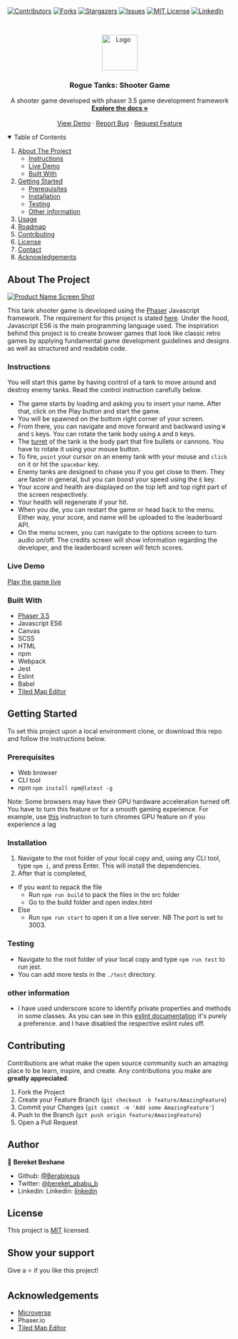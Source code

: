 [![Contributors][contributors-shield]][contributors-url]
[![Forks][forks-shield]][forks-url]
[![Stargazers][stars-shield]][stars-url]
[![Issues][issues-shield]][issues-url]
[![MIT License][license-shield]][license-url]
[![LinkedIn][linkedin-shield]][linkedin-url]



<!-- PROJECT LOGO -->
<br />
<p align="center">
  <a href="https://github.com/Berabjesus/Tank-Shooter-Game">
    <img src="images/logo.png" alt="Logo" width="80" height="80">
  </a>

  <h3 align="center">Rogue Tanks: Shooter Game</h3>

  <p align="center">
    A shooter game developed with phaser 3.5 game development framework
    <br />
    <a href="https://github.com/Berabjesus/Tank-Shooter-Game"><strong>Explore the docs »</strong></a>
    <br />
    <br />
    <a href="">View Demo</a>
    ·
    <a href="https://github.com/Berabjesus/Tank-Shooter-Game/issues">Report Bug</a>
    ·
    <a href="https://github.com/Berabjesus/Tank-Shooter-Game/issues">Request Feature</a>
  </p>
</p>



<!-- TABLE OF CONTENTS -->
<details open="open">
  <summary>Table of Contents</summary>
  <ol>
    <li>
      <a href="#about-the-project">About The Project</a>
      <ul>
        <li><a href="#Instructions">Instructions</a></li>
        <li><a href="#Live">Live Demo</a></li>
        <li><a href="#built-with">Built With</a></li>
      </ul>
    </li>
    <li>
      <a href="#getting-started">Getting Started</a>
      <ul>
        <li><a href="#Prerequisites">Prerequisites</a></li>
        <li><a href="#Installation">Installation</a></li>
        <li><a href="#Testing">Testing</a></li>
        <li><a href="#Other-Info">Other information</a></li>
      </ul>
    </li>
    <li><a href="#usage">Usage</a></li>
    <li><a href="#roadmap">Roadmap</a></li>
    <li><a href="#contributing">Contributing</a></li>
    <li><a href="#license">License</a></li>
    <li><a href="#contact">Contact</a></li>
    <li><a href="#acknowledgements">Acknowledgements</a></li>
  </ol>
</details>



<!-- ABOUT THE PROJECT -->
## About The Project

[![Product Name Screen Shot][product-screenshot]](https://example.com)

This tank shooter game is developed using the [Phaser](https://phaser.io/) Javascript framework. The requirement for this project is stated [here](https://www.notion.so/Shooter-game-203e819041c7486bb36f9e65faecba27). Under the hood, Javascript ES6 is the main programming language used. The inspiration behind this project is to create browser games that look like classic retro games by applying fundamental game development guidelines and designs as well as structured and readable code.



### Instructions
You will start this game by having control of a tank to move around and destroy enemy tanks. Read the control instruction carefully below.
- The game starts by loading and asking you to insert your name. After that, click on the Play button and start the game.
- You will be spawned on the bottom right corner of your screen. 
- From there, you can navigate and move forward and backward using `W` and `S` keys. You can rotate the tank body using `A` and `D` keys.
- The [turret](https://bitsofwar.com/3214-thickbox_bosky/legionary-assault-tank-turret-heavy-autocannon.jpg) of the tank is the body part that fire bullets or cannons. You have to rotate it using your mouse button.
- To fire, `point` your cursor on an enemy tank with your mouse and `click` on it or hit the `spacebar` key.
- Enemy tanks are designed to chase you if you get close to them. They are faster in general, but you can boost your speed using the `E` key.
- Your score and health are displayed on the top left and top right part of the screen respectively.
- Your health will regenerate if your hit. 
- When you die, you can restart the game or head back to the menu. Either way, your score, and name will be uploaded to the leaderboard API. 
- On the menu screen, you can navigate to the options screen to turn audio on/off. The credits screen will show information regarding the developer, and the leaderboard screen will fetch scores.

### Live Demo
[Play the game live]()

### Built With

* [Phaser 3.5](https://phaser.io/)
* Javascript ES6
* Canvas
* SCSS
* HTML
* npm
* Webpack
* Jest
* Eslint
* Babel
* [Tiled Map Editor](https://www.mapeditor.org/)

<!-- GETTING STARTED -->
## Getting Started

To set this project upon a local environment clone, or download this repo and follow the instructions below.

### Prerequisites
- Web browser
- CLI tool
- npm
  `npm install npm@latest -g`
  
Note: Some browsers may have their GPU hardware acceleration turned off. You have to turn this feature or for a smooth gaming experience. For example, use [this](https://www.lifewire.com/hardware-acceleration-in-chrome-4125122) instruction to turn chromes GPU feature on if you experience a lag

### Installation
1. Navigate to the root folder of your local copy and, using any CLI tool, type `npm i`, and press Enter. This will install the dependencies.
2. After that is completed, 
- If you want to repack the file
  - Run `npm run build` to pack the files in the src folder
  - Go to the build folder and open index.html
- Else
  - Run `npm run start` to open it on a live server. NB The port is set to 3003. 

### Testing
- Navigate to the root folder of your local copy and type `npm run test` to run jest.
- You can add more tests in the `./test` directory.
### other information
- I have used underscore score to identify private properties and methods in some classes. As you can see in this [eslint documentation](https://eslint.org/docs/rules/no-underscore-dangle) it's purely a preference. and I have disabled the respective eslint rules off.


<!-- CONTRIBUTING -->
## Contributing

Contributions are what make the open source community such an amazing place to be learn, inspire, and create. Any contributions you make are **greatly appreciated**.

1. Fork the Project
2. Create your Feature Branch (`git checkout -b feature/AmazingFeature`)
3. Commit your Changes (`git commit -m 'Add some AmazingFeature'`)
4. Push to the Branch (`git push origin feature/AmazingFeature`)
5. Open a Pull Request

## Author

👤 **Bereket Beshane**

- Github: [@Berabjesus](https://github.com/Berabjesus)
- Twitter: [@bereket_ababu_b](https://twitter.com/bereket_ababu_b)
- Linkedin: Linkedin: [linkedin](https://www.linkedin.com/in/bereket-beshane-a1b75a1a9/) 

<!-- LICENSE -->
## License

This project is [MIT](lic.url) licensed.

## Show your support

Give a ⭐️ if you like this project!

<!-- ACKNOWLEDGEMENTS -->
## Acknowledgements
* [Microverse](Microverse.org)
* Phaser.io
* [Tiled Map Editor](https://www.mapeditor.org/)

[contributors-shield]: https://img.shields.io/github/contributors/Berabjesus/Tank-Shooter-Game.svg?style=for-the-badge
[contributors-url]: https://github.com/Berabjesus/Tank-Shooter-Game/graphs/contributors
[forks-shield]: https://img.shields.io/github/forks/Berabjesus/Tank-Shooter-Game.svg?style=for-the-badge
[forks-url]: https://github.com/Berabjesus/Tank-Shooter-Game/network/members
[stars-shield]: https://img.shields.io/github/stars/Berabjesus/Tank-Shooter-Game.svg?style=for-the-badge
[stars-url]: https://github.com/Berabjesus/Tank-Shooter-Game/stargazers
[issues-shield]: https://img.shields.io/github/issues/Berabjesus/Tank-Shooter-Game.svg?style=for-the-badge
[issues-url]: https://github.com/Berabjesus/Tank-Shooter-Game/issues
[license-shield]: https://img.shields.io/github/license/Berabjesus/Tank-Shooter-Game.svg?style=for-the-badge
[license-url]: https://github.com/Berabjesus/Tank-Shooter-Game/blob/master/LICENSE.txt
[linkedin-shield]: https://img.shields.io/badge/-LinkedIn-black.svg?style=for-the-badge&logo=linkedin&colorB=555
[linkedin-url]: https://www.linkedin.com/in/bereketbeshane/
[product-screenshot]: images/screenshot.png
